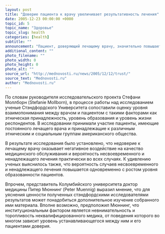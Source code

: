 ```yaml
---
layout: post
title: "Доверие пациента к врачу увеличивает результативность лечения"
date: 2005-12-23 00:00:00 +0000
topic_id: 5
topic_name: "Здоровье"
topic_slug: health
categories: [health]
subtitle: ""
announcement: "Пациент, доверяющий лечащему врачу, значительно повышает свои шансы на своевременную и квалифицированную медицинскую помощь. К таким результатам пришли авторы исследования, опубликованного в декабрьском номере журнала Health Services Research."
additional_content: ""
photo_filename: ""
photo_width: 0
photo_height: 0
photo_alt: ""
source_url: "http://mednovosti.ru/news/2005/12/12/trust/"
source_text: "Mednovosti.ru"
author: "Mednovosti.ru"
---
```

По словам руководителя исследовательского проекта Стефани Моллборн (Stefanie Mollborn), в процессе работы над исследованием ученые Стэндфордского Университета сопоставили оценку уровня взаимопонимания между врачом и пациентом с такими факторами как этническая принадлежность, уровень образования и уровень жизни респондентов. В исследовании принимали участие пациенты, имеющие постоянного лечащего врача и принадлежащие к различным этническим и социальным группам американского общества.

В результате исследования было установлено, что недоверие к лечащему врачу оказывает негативное воздействие на качество медицинского обслуживания и вероятность несвоевременного и ненадлежащего лечения практически во всех случаях. К удивлению ученых выяснилось также, что вероятность случаев несвоевременного и ненадлежащего лечения повышается одновременно с ростом уровня образованности пациентов.

Впрочем, представитель Колумбийского университета доктор медицины Питер Мюннинг (Peter Muennig) выразил мнение, что для уяснения ценности полученных стэндфордскими исследователями результатов может понадобиться дополнительное изучение собранного ими материала. Вполне возможно, предположил Мюннинг, что институциональным фактором является невнимательность и торопливость неквалифицированного медика, от поведения которого во многом зависит уровень устанавливающегося между ним и его пациентами доверия.
